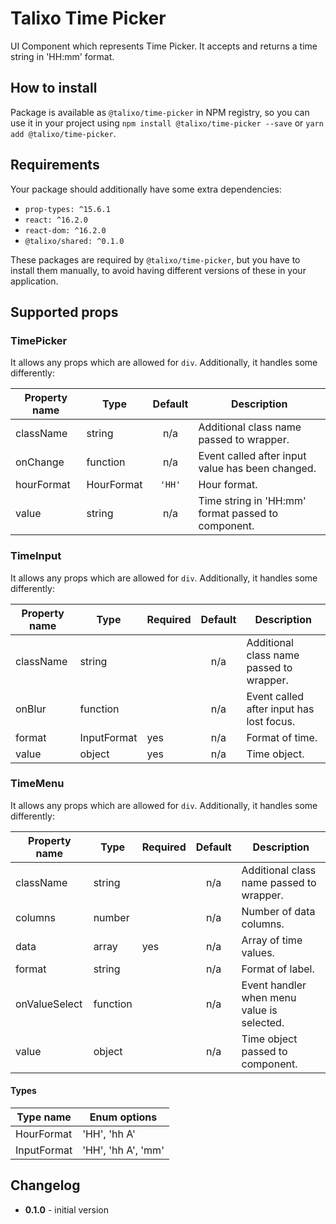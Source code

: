 # Talixo Time Picker

UI Component which represents Time Picker. It accepts and returns a time string in 'HH:mm' format.

## How to install

Package is available as `@talixo/time-picker` in NPM registry, so you can use it in your project
using `npm install @talixo/time-picker --save` or `yarn add @talixo/time-picker`.

## Requirements

Your package should additionally have some extra dependencies:

- `prop-types: ^15.6.1`
- `react: ^16.2.0`
- `react-dom: ^16.2.0`
- `@talixo/shared: ^0.1.0`

These packages are required by `@talixo/time-picker`, but you have to install them manually,
to avoid having different versions of these in your application.

## Supported props

### TimePicker

It allows any props which are allowed for `div`. Additionally, it handles some differently:

Property name | Type        | Default | Description
--------------|-------------|:-------:|--------------------------------
className     | string      | n/a     | Additional class name passed to wrapper.
onChange      | function    | n/a     | Event called after input value has been changed.
hourFormat    | HourFormat  | `'HH'`  | Hour format.
value         | string      | n/a     | Time string in 'HH:mm' format passed to component.

### TimeInput

It allows any props which are allowed for `div`. Additionally, it handles some differently:

Property name | Type        | Required | Default | Description
--------------|-------------|----------|:-------:|--------------------------------
className     | string      |          | n/a     | Additional class name passed to wrapper.
onBlur        | function    |          | n/a     | Event called after input has lost focus.
format        | InputFormat | yes      | n/a     | Format of time.
value         | object      | yes      | n/a     | Time object.

### TimeMenu

It allows any props which are allowed for `div`. Additionally, it handles some differently:

Property name | Type     | Required | Default | Description
--------------|----------|----------|:-------:|--------------------------------
className     | string   |          | n/a     | Additional class name passed to wrapper.
columns       | number   |          | n/a     | Number of data columns.
data          | array    | yes      | n/a     | Array of time values.
format        | string   |          | n/a     | Format of label.
onValueSelect | function |          | n/a     | Event handler when menu value is selected.
value         | object   |          | n/a     | Time object passed to component.

#### Types

Type name      | Enum options
---------------|---------------------------------------------------
HourFormat     | 'HH', 'hh A'
InputFormat    | 'HH', 'hh A', 'mm'


## Changelog

- **0.1.0** - initial version
